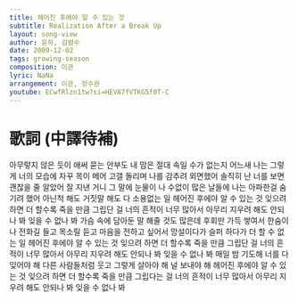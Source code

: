 ```yaml
---
title: 헤어진 후에야 알 수 있는 것
subtitle: Realization After a Break Up
layout: song-view
author: 윤하, 김범수
date: 2009-12-02
tags: growing-season
composition: 이관
lyric: NaNa
arrangement: 이관, 정수완
youtube: ECwfRlzn1tw?si=HEV87fVTKG5f0T-C
---
```


# 歌詞 (中譯待補)

아무렇지 않은 듯이 애써 묻는 안부도
내 맘은 절대 속일 수가 없는지
어느새 나는 그렇게 너의
모습에 자꾸 목이 메어
고갤 돌리며 나를 감추려 외면했어
솔직히 난 너를 보면 괜찮을 줄 알았어
잘 지낸 거니 그 말에 눈물이 나
수없이 많은 날들에 나는
아파한걸 숨기려 했어
아닌척 해도 거짓말 해도
다 소용없는 일
헤어진 후에야 알 수 있는 것
잊으려 하면 더 할수록
죽을 만큼 그립단 걸
너의 흔적이 너무 많아서
아무리 지우려 해도
안되나 봐 잊을 수 없나 봐
가슴 속에 담아둔 말 해줄 것도 많은데
후회만 가득 쌓여서 한숨이 나
전화길 들고 목소릴 듣고
마음을 전하고 싶어서
망설이다가 슬퍼 하다가
더 할 수 없는 일
헤어진 후에야 알 수 있는 것
잊으려 하면 더 할수록
죽을 만큼 그립단 걸
너의 흔적이 너무 많아서
아무리 지우려 해도
안되나 봐 잊을 수 없나 봐
매일 밤 기도해
너를 다 잊어야 해
다른 사람들처럼 웃고
그렇게 살아야 해
널 보내야 해
헤어진 후에야 알 수 있는 것
잊으려 하면 더 할수록
죽을 만큼 그립다는 걸
너의 흔적이 너무 많아서
아무리 지우려 해도
안되나 봐 잊을 수 없나 봐

